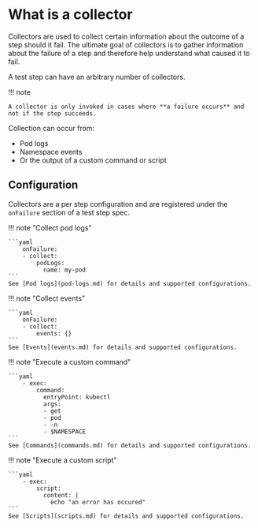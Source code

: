 # What is a collector

Collectors are used to collect certain information about the outcome of a step should it fail.
The ultimate goal of collectors is to gather information about the failure of a step and therefore help understand what caused it to fail.

A test step can have an arbitrary number of collectors.

!!! note

    A collector is only invoked in cases where **a failure occurs** and not if the step succeeds.

Collection can occur from:

- Pod logs
- Namespace events
- Or the output of a custom command or script

## Configuration

Collectors are a per step configuration and are registered under the `onFailure` section of a test step spec.

!!! note "Collect pod logs"

    ```yaml
        onFailure:
        - collect:
            podLogs:
              name: my-pod
    ```
    See [Pod logs](pod-logs.md) for details and supported configurations.

!!! note "Collect events"

    ```yaml
        onFailure:
        - collect:
            events: {}
    ```
    See [Events](events.md) for details and supported configurations.

!!! note "Execute a custom command"

    ```yaml
        - exec:
            command:
              entryPoint: kubectl
              args:
              - get
              - pod
              - -n
              - $NAMESPACE
    ```
    See [Commands](commands.md) for details and supported configurations.

!!! note "Execute a custom script"

    ```yaml
        - exec:
            script:
              content: |
                echo "an error has occured"
    ```
    See [Scripts](scripts.md) for details and supported configurations.

